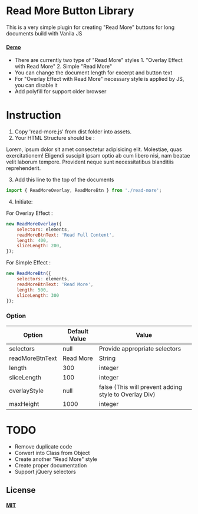 # Read More Button Library

This is a very simple plugin for creating "Read More" buttons for long documents build with Vanila JS 

#### [Demo](https://mbmohib.github.io/read-more-button-plugin/)

  - There are currently two type of "Read More" styles 1. "Overlay Effect with Read More" 2. Simple "Read More"
  - You can change the document length for excerpt and button text
  - For "Overlay Effect with Read More" necessary style is applied by JS, you can disable it
  - Add polyfill for support older browser
  

# Instruction
    
1. Copy 'read-more.js' from dist folder into assets.
2. Your HTML Structure should be : 


<div class="selectors">
    Lorem, ipsum dolor sit amet consectetur adipisicing elit. Molestiae, quas exercitationem! Eligendi suscipit ipsam optio ab cum libero nisi, nam beatae velit laborum tempore. Provident neque sunt necessitatibus blanditiis reprehenderit.
</div>

3. Add this line to the top of the documents

    
```javascript
import { ReadMoreOverlay, ReadMoreBtn } from './read-more';
```
4. Initiate: 

For Overlay Effect : 
```javascript
new ReadMoreOverlay({
    selectors: elements,
    readMoreBtnText: 'Read Full Content',
    length: 400,
    sliceLength: 200,
});
```  

For Simple Effect : 
```javascript
new ReadMoreBtn({
    selectors: elements,
    readMoreBtnText: 'Read More',
    length: 500,
    sliceLength: 300
});
```  


### Option

| Option | Default Value | Value |
| ------ | ------ | ------ |
| selectors | null | Provide appropriate selectors |
| readMoreBtnText | Read More | String
| length | 300 | integer
| sliceLength | 100 | integer
| overlayStyle | null | false (This will prevent adding style to Overlay Div)
| maxHeight | 1000 | integer


# TODO

  - Remove duplicate code
  - Convert into Class from Object
  - Create another "Read More" style
  - Create proper documentation
  - Support jQuery selectors


## License

#### [MIT](./LICENSE)
